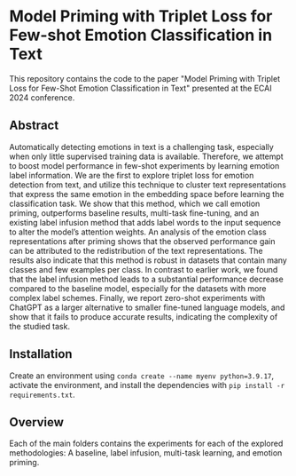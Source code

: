 # Model Priming with Triplet Loss for Few-shot Emotion Classification in Text
This repository contains the code to the paper "Model Priming with Triplet Loss for Few-Shot Emotion Classification in Text" presented at the ECAI 2024 conference.

## Abstract
Automatically detecting emotions in text is a challenging task, especially when only little supervised training data is available. Therefore, we attempt to boost model performance in few-shot experiments by learning emotion label information. We are the first to explore triplet loss for emotion detection from text, and utilize this technique to cluster text representations that express the same emotion in the embedding space before learning the classification task. We show that this method, which we call emotion priming, outperforms baseline results, multi-task fine-tuning, and an existing label infusion method that adds label words to the input sequence to alter the model’s attention weights. An analysis of the emotion class representations after priming shows that the observed performance gain can be attributed to the redistribution of the text representations. The results also indicate that this method is robust in datasets that contain many classes and few examples per class. In contrast to earlier work, we found that the label infusion method leads to a substantial performance decrease compared to the baseline model, especially for the datasets with more complex label schemes. Finally, we report zero-shot experiments with ChatGPT as a larger alternative to smaller fine-tuned language models, and show that it fails to produce accurate results, indicating the complexity of the studied task.

## Installation
Create an environment using ```conda create --name myenv python=3.9.17```, activate the environment, and install the dependencies with ```pip install -r requirements.txt```.

## Overview
Each of the main folders contains the experiments for each of the explored methodologies: A baseline, label infusion, multi-task learning, and emotion priming.